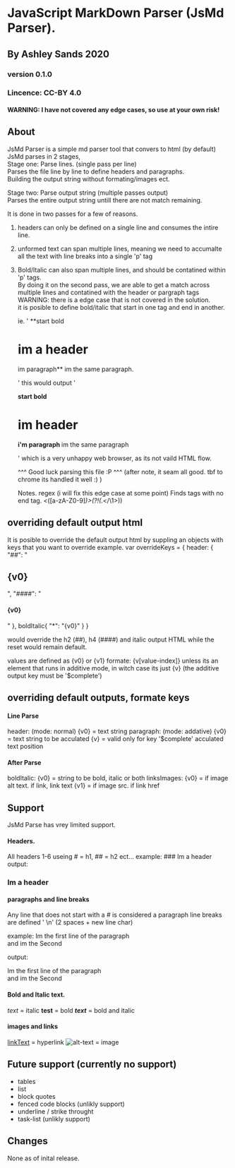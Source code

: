 # JavaScript MarkDown Parser (JsMd Parser).
## By Ashley Sands 2020 
### version 0.1.0
### Lincence: CC-BY 4.0
#### WARNING: I have not covered any edge cases, so use at your own risk!

## About 
JsMd Parser is a simple md parser tool that convers to html (by default)   
JsMd parses in 2 stages,  
Stage one: Parse lines.                 (single pass per line)  
Parses the file line by line to define headers and paragraphs.  
Building the output string without formating/images ect.  

Stage two: Parse output string          (multiple passes output)  
Parses the entire output string untill there are not match remaining.  

It is done in two passes for a few of reasons.  
1. headers can only be defined on a single line and consumes the intire line.  
2. unformed text can span multiple lines, meaning we need to accumalte all the text with line breaks
   into a single 'p' tag

3. Bold/Italic can also span multiple lines, and should be contatined within 'p' tags.  
   By doing it on the second pass, we are able to get a match across multiple lines
   and contatined with the header or pargraph tags
   WARNING: there is a edge case that is not covered in the solution.  
   it is posible to define bold/italic that start in one tag and end in another.  
     
   ie.
   '
   **start bold
   # im a header
   im paragraph** im the same paragraph.

   '
    this would output
    '<p><b>start bold</p><h1>im header</h1><p>i'm paragraph </b> im the same paragraph</p>'
    which is a very unhappy web browser, as its not vaild HTML flow.
    
    ^^^ Good luck parsing this file :P ^^^
    (after note, it seam all good. tbf to chrome its handled it well :) )


    Notes. regex (i will fix this edge case at some point)
    Finds tags with no end tag.
    <([a-zA-Z0-9]*)>(?!(.*<\/\1>))

## overriding default output html
It is posible to override the default output html by suppling an objects with keys that you want to override
example.
var overrideKeys = {
    header: {
        "##": "<h2 class='myClass'>{v0}</h2>",
        "####": "<h4 class='myClass'>{v0}</h4>"
    },
    boldItalic{
        "*": "<span class='MyItalicClass'>{v0}</span>"
    }
}

would override the h2 (##), h4 (####) and italic output HTML while the reset would remain default.

values are defined as {v0} or {v1} formate: {v[value-index]}
unless its an element that runs in additive mode, in witch case its just {v} (the additive output key must be '$complete')

## overriding default outputs, formate keys
#### Line Parse
header:     (mode: normal)
{v0}    = text string
paragraph:  (mode: addative)
{v0}    = text string to be acculated
{v}     = valid only for key '$complete' acculated text position

#### After Parse
boldItalic:
{v0}    = string to be bold, italic or both
linksImages:
{v0}    = if image alt text. if link, link text
{v1}    = if image src. if link href



## Support
JsMd Parse has vrey limited support.

#### Headers.
All headers 1-6 useing # = h1, ## = h2 ect...
example: ### Im a header
output: <h3> Im a header </h3>

#### paragraphs and line breaks
Any line that does not start with a # is considered a paragraph
line breaks are defined '  \n' (2 spaces + new line char)

example: 
Im the first line of the paragraph  
and im the Second

output: 
<p>Im the first line of the paragraph<br />and im the Second</p>

#### Bold and Italic text.
*text*     = italic
**test**   = bold
***text*** = bold and italic

#### images and links
[linkText](link-href) = hyperlink
![alt-text](image-src) = image

## Future support (currently no support)
- tables  
- list  
- block quotes  
- fenced code blocks (unlikly support)  
- underline / strike throught  
- task-list (unlikly support)  

## Changes
None as of inital release.
